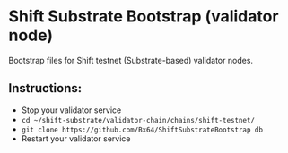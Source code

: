 # Shift Substrate Bootstrap (validator node)
Bootstrap files for Shift testnet (Substrate-based) validator nodes.

## Instructions:

- Stop your validator service
- `cd ~/shift-substrate/validator-chain/chains/shift-testnet/`
- `git clone https://github.com/Bx64/ShiftSubstrateBootstrap db`
- Restart your validator service
